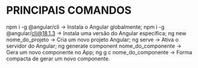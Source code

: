 # PRINCIPAIS COMANDOS

npm i -g @angular/cli -> Instala o Angular globalmente;
npm i -g @angular/cli@18.1.3 -> Instala uma versão do Angular específica;
ng new nome_do_projeto -> Cria um novo projeto Angular;
ng serve -> Ativa o servidor do Angular;
ng generate component nome_do_componente -> Gera um novo componente no App;
ng g c nome_do_componente -> Forma compacta de gerar um novo componente.

